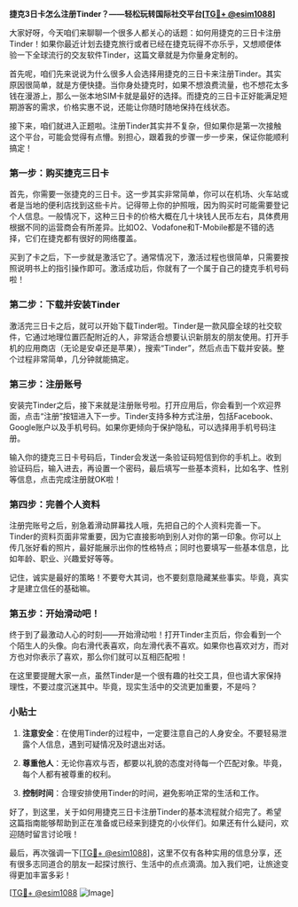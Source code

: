 **捷克3日卡怎么注册Tinder？——轻松玩转国际社交平台[[TG💪+ @esim1088](https://t.me/s/esim1088)]**

大家好呀，今天咱们来聊聊一个很多人都关心的话题：如何用捷克的三日卡注册Tinder！如果你最近计划去捷克旅行或者已经在捷克玩得不亦乐乎，又想顺便体验一下全球流行的交友软件Tinder，这篇文章就是为你量身定制的。

首先呢，咱们先来说说为什么很多人会选择用捷克的三日卡来注册Tinder。其实原因很简单，就是方便快捷。当你身处捷克时，如果不想浪费流量，也不想花太多钱在漫游上，那么一张本地SIM卡就是最好的选择。而捷克的三日卡正好能满足短期游客的需求，价格实惠不说，还能让你随时随地保持在线状态。

接下来，咱们就进入正题啦。注册Tinder其实并不复杂，但如果你是第一次接触这个平台，可能会觉得有点懵。别担心，跟着我的步骤一步一步来，保证你能顺利搞定！

### 第一步：购买捷克三日卡

首先，你需要一张捷克的三日卡。这一步其实非常简单，你可以在机场、火车站或者是当地的便利店找到这些卡片。记得带上你的护照哦，因为购买时可能需要登记个人信息。一般情况下，这种三日卡的价格大概在几十块钱人民币左右，具体费用根据不同的运营商会有所差异。比如O2、Vodafone和T-Mobile都是不错的选择，它们在捷克都有很好的网络覆盖。

买到了卡之后，下一步就是激活它了。通常情况下，激活过程也很简单，只需要按照说明书上的指引操作即可。激活成功后，你就有了一个属于自己的捷克手机号码啦！

### 第二步：下载并安装Tinder

激活完三日卡之后，就可以开始下载Tinder啦。Tinder是一款风靡全球的社交软件，它通过地理位置匹配附近的人，非常适合想要认识新朋友的朋友使用。打开手机的应用商店（无论是安卓还是苹果），搜索“Tinder”，然后点击下载并安装。整个过程非常简单，几分钟就能搞定。

### 第三步：注册账号

安装完Tinder之后，接下来就是注册账号啦。打开应用后，你会看到一个欢迎界面，点击“注册”按钮进入下一步。Tinder支持多种方式注册，包括Facebook、Google账户以及手机号码。如果你更倾向于保护隐私，可以选择用手机号码注册。

输入你的捷克三日卡号码后，Tinder会发送一条验证码短信到你的手机上。收到验证码后，输入进去，再设置一个密码，最后填写一些基本资料，比如名字、性别等信息，点击完成注册就OK啦！

### 第四步：完善个人资料

注册完账号之后，别急着滑动屏幕找人哦，先把自己的个人资料完善一下。Tinder的资料页面非常重要，因为它直接影响到别人对你的第一印象。你可以上传几张好看的照片，最好能展示出你的性格特点；同时也要填写一些基本信息，比如年龄、职业、兴趣爱好等等。

记住，诚实是最好的策略！不要夸大其词，也不要刻意隐藏某些事实。毕竟，真实才是建立信任的基础嘛。

### 第五步：开始滑动吧！

终于到了最激动人心的时刻——开始滑动啦！打开Tinder主页后，你会看到一个个陌生人的头像。向右滑代表喜欢，向左滑代表不喜欢。如果你也喜欢对方，而对方也对你表示了喜欢，那么你们就可以互相匹配啦！

在这里要提醒大家一点，虽然Tinder是一个很有趣的社交工具，但也请大家保持理性，不要过度沉迷其中。毕竟，现实生活中的交流更加重要，不是吗？

### 小贴士

1. **注意安全**：在使用Tinder的过程中，一定要注意自己的人身安全。不要轻易泄露个人信息，遇到可疑情况及时退出对话。
   
2. **尊重他人**：无论你喜欢与否，都要以礼貌的态度对待每一个匹配对象。毕竟，每个人都有被尊重的权利。

3. **控制时间**：合理安排使用Tinder的时间，避免影响正常的生活和工作。

好了，到这里，关于如何用捷克三日卡注册Tinder的基本流程就介绍完了。希望这篇指南能够帮助到正在准备或已经来到捷克的小伙伴们。如果还有什么疑问，欢迎随时留言讨论哦！

最后，再次强调一下[[TG💪+ @esim1088](https://t.me/s/esim1088)]，这里不仅有各种实用的信息分享，还有很多志同道合的朋友一起探讨旅行、生活中的点点滴滴。加入我们吧，让旅途变得更加丰富多彩！

[[TG💪+ @esim1088](https://t.me/s/esim1088) ![Image](https://i.postimg.cc/4NQfJmqS/Snipaste-2025-05-13-00-14-12.png)]